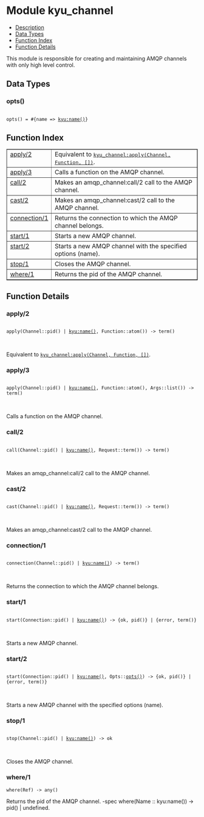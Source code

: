 

# Module kyu_channel #
* [Description](#description)
* [Data Types](#types)
* [Function Index](#index)
* [Function Details](#functions)

This module is responsible for creating
and maintaining AMQP channels
with only high level control.

<a name="types"></a>

## Data Types ##




### <a name="type-opts">opts()</a> ###


<pre><code>
opts() = #{name =&gt; <a href="/Users/bajankristof/Projects/Erlang/kyu/doc/kyu.md#type-name">kyu:name()</a>}
</code></pre>

<a name="index"></a>

## Function Index ##


<table width="100%" border="1" cellspacing="0" cellpadding="2" summary="function index"><tr><td valign="top"><a href="#apply-2">apply/2</a></td><td>Equivalent to <a href="kyu_channel.md#apply-3"><tt>kyu_channel:apply(Channel, Function, [])</tt></a>.</td></tr><tr><td valign="top"><a href="#apply-3">apply/3</a></td><td>Calls a function on the AMQP channel.</td></tr><tr><td valign="top"><a href="#call-2">call/2</a></td><td>Makes an amqp_channel:call/2 call to the AMQP channel.</td></tr><tr><td valign="top"><a href="#cast-2">cast/2</a></td><td>Makes an amqp_channel:cast/2 call to the AMQP channel.</td></tr><tr><td valign="top"><a href="#connection-1">connection/1</a></td><td>Returns the connection to which the AMQP channel belongs.</td></tr><tr><td valign="top"><a href="#start-1">start/1</a></td><td>Starts a new AMQP channel.</td></tr><tr><td valign="top"><a href="#start-2">start/2</a></td><td>Starts a new AMQP channel with the specified options (name).</td></tr><tr><td valign="top"><a href="#stop-1">stop/1</a></td><td>Closes the AMQP channel.</td></tr><tr><td valign="top"><a href="#where-1">where/1</a></td><td>Returns the pid of the AMQP channel.</td></tr></table>


<a name="functions"></a>

## Function Details ##

<a name="apply-2"></a>

### apply/2 ###

<pre><code>
apply(Channel::pid() | <a href="/Users/bajankristof/Projects/Erlang/kyu/doc/kyu.md#type-name">kyu:name()</a>, Function::atom()) -&gt; term()
</code></pre>
<br />

Equivalent to [`kyu_channel:apply(Channel, Function, [])`](kyu_channel.md#apply-3).

<a name="apply-3"></a>

### apply/3 ###

<pre><code>
apply(Channel::pid() | <a href="/Users/bajankristof/Projects/Erlang/kyu/doc/kyu.md#type-name">kyu:name()</a>, Function::atom(), Args::list()) -&gt; term()
</code></pre>
<br />

Calls a function on the AMQP channel.

<a name="call-2"></a>

### call/2 ###

<pre><code>
call(Channel::pid() | <a href="/Users/bajankristof/Projects/Erlang/kyu/doc/kyu.md#type-name">kyu:name()</a>, Request::term()) -&gt; term()
</code></pre>
<br />

Makes an amqp_channel:call/2 call to the AMQP channel.

<a name="cast-2"></a>

### cast/2 ###

<pre><code>
cast(Channel::pid() | <a href="/Users/bajankristof/Projects/Erlang/kyu/doc/kyu.md#type-name">kyu:name()</a>, Request::term()) -&gt; term()
</code></pre>
<br />

Makes an amqp_channel:cast/2 call to the AMQP channel.

<a name="connection-1"></a>

### connection/1 ###

<pre><code>
connection(Channel::pid() | <a href="/Users/bajankristof/Projects/Erlang/kyu/doc/kyu.md#type-name">kyu:name()</a>) -&gt; term()
</code></pre>
<br />

Returns the connection to which the AMQP channel belongs.

<a name="start-1"></a>

### start/1 ###

<pre><code>
start(Connection::pid() | <a href="/Users/bajankristof/Projects/Erlang/kyu/doc/kyu.md#type-name">kyu:name()</a>) -&gt; {ok, pid()} | {error, term()}
</code></pre>
<br />

Starts a new AMQP channel.

<a name="start-2"></a>

### start/2 ###

<pre><code>
start(Connection::pid() | <a href="/Users/bajankristof/Projects/Erlang/kyu/doc/kyu.md#type-name">kyu:name()</a>, Opts::<a href="#type-opts">opts()</a>) -&gt; {ok, pid()} | {error, term()}
</code></pre>
<br />

Starts a new AMQP channel with the specified options (name).

<a name="stop-1"></a>

### stop/1 ###

<pre><code>
stop(Channel::pid() | <a href="/Users/bajankristof/Projects/Erlang/kyu/doc/kyu.md#type-name">kyu:name()</a>) -&gt; ok
</code></pre>
<br />

Closes the AMQP channel.

<a name="where-1"></a>

### where/1 ###

`where(Ref) -> any()`

Returns the pid of the AMQP channel.
-spec where(Name :: kyu:name()) -> pid() | undefined.

